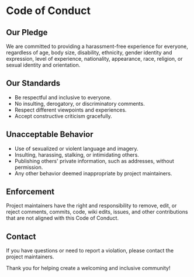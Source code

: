 # Code of Conduct

## Our Pledge

We are committed to providing a harassment-free experience for everyone, regardless of age, body size, disability, ethnicity, gender identity and expression, level of experience, nationality, appearance, race, religion, or sexual identity and orientation.

## Our Standards

- Be respectful and inclusive to everyone.
- No insulting, derogatory, or discriminatory comments.
- Respect different viewpoints and experiences.
- Accept constructive criticism gracefully.

## Unacceptable Behavior

- Use of sexualized or violent language and imagery.
- Insulting, harassing, stalking, or intimidating others.
- Publishing others' private information, such as addresses, without permission.
- Any other behavior deemed inappropriate by project maintainers.

## Enforcement

Project maintainers have the right and responsibility to remove, edit, or reject comments, commits, code, wiki edits, issues, and other contributions that are not aligned with this Code of Conduct.

## Contact

If you have questions or need to report a violation, please contact the project maintainers.

Thank you for helping create a welcoming and inclusive community!
